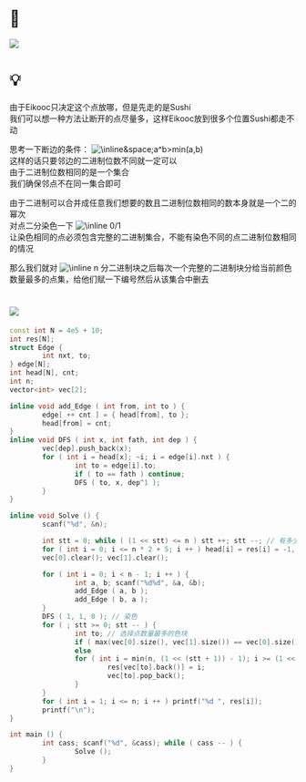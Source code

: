 # 🔗
<a href="https://codeforces.com/contest/1605/problem/D"><img src="https://i.loli.net/2021/11/13/LgVPJUDRoGFruC9.png"></a>

# 💡
由于Eikooc只决定这个点放哪，但是先走的是Sushi  
我们可以想一种方法让断开的点尽量多，这样Eikooc放到很多个位置Sushi都走不动  
  
思考一下断边的条件： <img src="https://latex.codecogs.com/svg.image?\inline&space;a\oplus&space;b>min(a,b)" title="\inline&space;a^b>min(a,b)" />  
这样的话只要邻边的二进制位数不同就一定可以  
由于二进制位数相同的是一个集合  
我们确保邻点不在同一集合即可  

由于二进制可以合并成任意我们想要的数且二进制位数相同的数本身就是一个二的幂次      
对点二分染色一下  <img src="https://latex.codecogs.com/svg.image?\inline&space;0/1" title="\inline 0/1" />   
让染色相同的点必须包含完整的二进制集合，不能有染色不同的点二进制位数相同的情况  
  
那么我们就对  <img src="https://latex.codecogs.com/svg.image?\inline&space;n" title="\inline n" />  分二进制块之后每次一个完整的二进制块分给当前颜色数量最多的点集，给他们赋一下编号然后从该集合中删去  


# <img src="https://img-blog.csdnimg.cn/20210713144601841.png" >
```cpp
const int N = 4e5 + 10;
int res[N];
struct Edge {
        int nxt, to;
} edge[N];
int head[N], cnt;
int n; 
vector<int> vec[2];

inline void add_Edge ( int from, int to ) {
        edge[ ++ cnt ] = { head[from], to };
        head[from] = cnt;
}
inline void DFS ( int x, int fath, int dep ) {
        vec[dep].push_back(x);
        for ( int i = head[x]; ~i; i = edge[i].nxt ) {
                int to = edge[i].to;
                if ( to == fath ) continue;
                DFS ( to, x, dep^1 );
        }
}

inline void Solve () {
        scanf("%d", &n);

        int stt = 0; while ( (1 << stt) <= n ) stt ++; stt --; // 有多少个二进制块
        for ( int i = 0; i <= n * 2 + 5; i ++ ) head[i] = res[i] = -1, cnt = 0;
        vec[0].clear(); vec[1].clear();

        for ( int i = 0; i < n - 1; i ++ ) {
                int a, b; scanf("%d%d", &a, &b);
                add_Edge ( a, b );
                add_Edge ( b, a );
        }
        DFS ( 1, 1, 0 ); // 染色
        for ( ; stt >= 0; stt -- ) {
                int to; // 选择点数量最多的色块
                if ( max(vec[0].size(), vec[1].size()) == vec[0].size() ) to = 0; 
                else                                                      to = 1;
                for ( int i = min(n, (1 << (stt + 1)) - 1); i >= (1 << stt); i -- ) { // 一个完整的二进制块
                        res[vec[to].back()] = i;
                        vec[to].pop_back();
                }
        }
        for ( int i = 1; i <= n; i ++ ) printf("%d ", res[i]);
        printf("\n");
}

int main () {
        int cass; scanf("%d", &cass); while ( cass -- ) {
                Solve ();
        }
}
```

